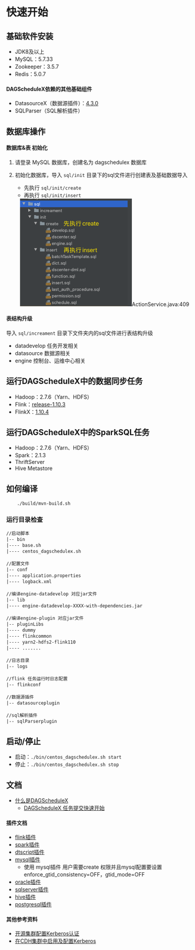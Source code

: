 # 快速开始

## 基础软件安装
 * JDK8及以上
* MySQL：5.7.33
* Zookeeper：3.5.7
* Redis：5.0.7

#### DAGScheduleX依赖的其他基础组件
* DatasourceX（数据源插件）：[4.3.0](https://github.com/DTStack/DatasourceX/releases/tag/v4.3.0)
* SQLParser（SQL解析插件）

## 数据库操作
#### 数据库&表 初始化
1. 请登录 MySQL 数据库，创建名为 dagschedulex 数据库
2. 初始化数据库，导入 `sql/init` 目录下的sql文件进行创建表及基础数据导入
    * 先执行 `sql/init/create`
    * 再执行 `sql/init/insert`
    
    <div align=center> 
     <img src= ./sqlinit.jpg width=300 />ActionService.java:409
    </div>

#### 表结构升级
导入 `sql/increament` 目录下文件夹内的sql文件进行表结构升级
* datadevelop 任务开发相关
* datasource 数据源相关
* engine 控制台、运维中心相关


## 运行DAGScheduleX中的数据同步任务
* Hadoop：2.7.6（Yarn、HDFS）
* Flink：[release-1.10.3](https://github.com/apache/flink/releases/tag/release-1.10.3)
* FlinkX：[1.10.4](https://github.com/DTStack/flinkx/releases/tag/1.10.4)
    
## 运行DAGScheduleX中的SparkSQL任务
* Hadoop：2.7.6（Yarn、HDFS）
* Spark：2.1.3
* ThriftServer
* Hive Metastore

## 如何编译
```Shell
    ./build/mvn-build.sh
```

### 运行目录检查
```
//启动脚本
|-- bin 
|---- base.sh
|---- centos_dagschedulex.sh

//配置文件
|-- conf 
|---- application.properties
|---- logback.xml

//编译engine-datadevelop 对应jar文件
|-- lib 
|---- engine-datadevelop-XXXX-with-dependencies.jar

//编译engine-plugin 对应jar文件
|-- pluginLibs 
|---- dummy
|---- flinkcommon
|---- yarn2-hdfs2-flink110
|---- .......

//日志目录
|-- logs 

//flink 任务运行时日志配置
|-- flinkconf 

//数据源插件
|-- datasourceplugin

//sql解析插件 
|-- sqlParserplugin 
```

## 启动/停止
* 启动：`./bin/centos_dagschedulex.sh start`
* 停止：`./bin/centos_dagschedulex.sh stop`


## 文档
* [什么是DAGScheduleX](https://github.com/DTStack/DAGScheduleX/blob/master/docs/DAGScheduleX%20github.pdf)
    * [DAGScheduleX 任务提交快速开始](https://github.com/DTStack/DAGScheduleX/blob/master/docs/submit_CH.md)
    

#### 插件文档
* [flink插件](https://github.com/DTStack/DAGScheduleX/blob/master/docs/plugins/flink.md)
* [spark插件](https://github.com/DTStack/DAGScheduleX/blob/master/docs/plugins/spark_yarn.md)
* [dtscript插件](https://github.com/DTStack/DAGScheduleX/blob/master/docs/plugins/dtscript.md)
* [mysql插件](https://github.com/DTStack/DAGScheduleX/blob/master/docs/plugins/mysql.md)
  * 使用 mysql插件 用户需要create 权限并且mysql配置要设置 enforce_gtid_consistency=OFF，gtid_mode=OFF
* [oracle插件](https://github.com/DTStack/DAGScheduleX/blob/master/docs/plugins/oracle.md)
* [sqlserver插件](https://github.com/DTStack/DAGScheduleX/blob/master/docs/plugins/sqlserver.md)
* [hive插件](https://github.com/DTStack/DAGScheduleX/blob/master/docs/plugins/hive.md)
* [postgresql插件](https://github.com/DTStack/DAGScheduleX/blob/master/docs/plugins/postgresql.md)

#### 其他参考资料
* [开源集群配置Kerberos认证](https://github.com/DTStack/DAGScheduleX/blob/master/docs/hadoopWithKerberos.docx) 
* [在CDH集群中启用及配置Kerberos](https://github.com/DTStack/DAGScheduleX/blob/master/docs/chdWhithKerberos.docx) 


